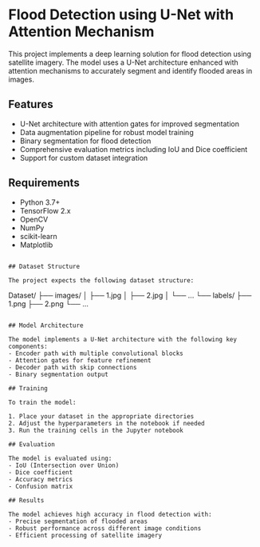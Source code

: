 # Flood Detection using U-Net with Attention Mechanism

This project implements a deep learning solution for flood detection using satellite imagery. The model uses a U-Net architecture enhanced with attention mechanisms to accurately segment and identify flooded areas in images.

## Features

- U-Net architecture with attention gates for improved segmentation
- Data augmentation pipeline for robust model training
- Binary segmentation for flood detection
- Comprehensive evaluation metrics including IoU and Dice coefficient
- Support for custom dataset integration

## Requirements

- Python 3.7+
- TensorFlow 2.x
- OpenCV
- NumPy
- scikit-learn
- Matplotlib
```

## Dataset Structure

The project expects the following dataset structure:
```
Dataset/
├── images/
│   ├── 1.jpg
│   ├── 2.jpg
│   └── ...
└── labels/
    ├── 1.png
    ├── 2.png
    └── ...
```

## Model Architecture

The model implements a U-Net architecture with the following key components:
- Encoder path with multiple convolutional blocks
- Attention gates for feature refinement
- Decoder path with skip connections
- Binary segmentation output

## Training

To train the model:

1. Place your dataset in the appropriate directories
2. Adjust the hyperparameters in the notebook if needed
3. Run the training cells in the Jupyter notebook

## Evaluation

The model is evaluated using:
- IoU (Intersection over Union)
- Dice coefficient
- Accuracy metrics
- Confusion matrix

## Results

The model achieves high accuracy in flood detection with:
- Precise segmentation of flooded areas
- Robust performance across different image conditions
- Efficient processing of satellite imagery

